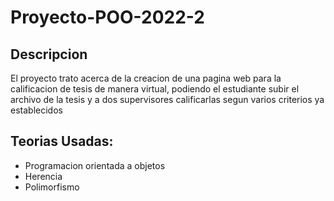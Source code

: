 # Proyecto-POO-2022-2
## Descripcion
El proyecto trato acerca de la creacion de una pagina web para la calificacion de tesis de manera virtual, podiendo el estudiante subir el archivo de la tesis y a dos supervisores calificarlas segun varios criterios ya establecidos

## Teorias Usadas:
* Programacion orientada a objetos
* Herencia
* Polimorfismo
